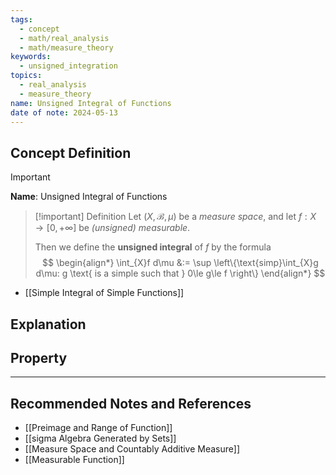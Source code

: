 ```yaml
---
tags:
  - concept
  - math/real_analysis
  - math/measure_theory
keywords:
  - unsigned_integration
topics:
  - real_analysis
  - measure_theory
name: Unsigned Integral of Functions
date of note: 2024-05-13
---
```


## Concept Definition

>[!important]
>**Name**:  Unsigned Integral of Functions

>[!important] Definition
>Let $(X, \mathscr{B}, \mu)$ be a *measure space*, and let $f : X\rightarrow  [0,+\infty]$ be *(unsigned) measurable*. 
>
>Then we define the **unsigned integral** of $f$ by the formula
>$$
> \begin{align*}
> \int_{X}f d\mu &:= \sup \left\{\text{simp}\int_{X}g d\mu: g \text{ is a simple such that } 0\le g\le f  \right\} 
> \end{align*}
>$$ 

- [[Simple Integral of Simple Functions]]

## Explanation




## Property




-----------
##  Recommended Notes and References


- [[Preimage and Range of Function]]
- [[sigma Algebra Generated by Sets]]
- [[Measure Space and Countably Additive Measure]]
- [[Measurable Function]]